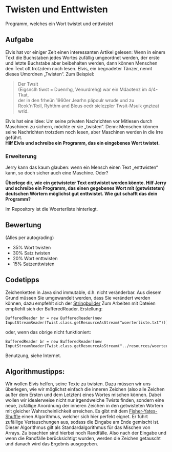 # Twisten und Enttwisten
Programm, welches ein Wort twistet und enttwistet

## Aufgabe
Elvis hat vor einiger Zeit einen interessanten Artikel gelesen: Wenn in einem Text die Buchstaben jedes Wortes zufällig umgeordnet werden, der erste und letzte Buchstabe aber beibehalten werden, dann können Menschen den Text oft trotzdem noch lesen. Elvis, ein begnadeter Tänzer, nennt dieses Umordnen „Twisten“. Zum Beispiel:
> Der Twsit  
> (Eigsnclh tiwst = Duenrhg, Venurdrehg) war ein Mdaotenz im 4/4-Tkat,  
der in den frheün 1960er Jearhn päpoulr wrude und zu  
Rcok'n'Roll, Ryhthm and Bleus oedr sielezpler Twsit-Msuik gnzteat wrid.  


Elvis hat eine Idee: Um seine privaten Nachrichten vor Mitlesen durch Maschinen zu sichern, möchte er sie „twisten“. Denn: Menschen können seine Nachrichten trotzdem noch lesen, aber Maschinen werden in die Irre geführt.  
**Hilf Elvis und schreibe ein Programm, das ein eingebenes Wort twistet.**

### Erweiterung
Jerry kann das kaum glauben: wenn ein Mensch einen Text „enttwisten“ kann, so doch sicher auch eine Maschine. Oder?

**Überlege dir, wie ein getwisteter Text enttwistet werden könnte. Hilf Jerry und schreibe ein Programm, das einen gegebenes Wort mit (getwisteten) deutschen Wörtern möglichst gut enttwistet. Wie gut schafft das dein Programm?**

Im Repository ist die Woerterliste hinterlegt.

## Bewertung
(Alles per autograding)
* 35% Wort twisten
* 30% Satz twisten
* 20% Wort enttwisten
* 15% Satzenttwisten

## Codetipps
Zeichenketten in Java sind immutable, d.h. nicht veränderbar. Aus diesem Grund müssen Sie umgewandelt werden, dass Sie verändert werden können, dazu empfehlt sich der [Stringbuilder](https://docs.oracle.com/javase/tutorial/java/data/buffers.html)
Zum Arbeiten mit Dateien empfiehlt sich der BufferedReader. Erstellung:

    BufferedReader br = new BufferedReader(new InputStreamReader(Twist.class.getResourceAsStream("woerterliste.txt")));

oder, wenn das obrige nicht funktioniert:

    BufferedReader br = new BufferedReader(new InputStreamReader(Twist.class.getResourceAsStream("../resources/woerterliste.txt")));

Benutzung, siehe Internet.

## Algorithmustipps:
Wir wollen Elvis helfen, seine Texte zu twisten. Dazu müssen wir uns überlegen, wie wir möglichst einfach die inneren Zeichen (also alle Zeichen außer dem Ersten und dem Letzten) eines Wortes mischen können. Dabei wollen wir idealerweise nicht nur irgendwelche Twists finden, sondern eine neue, zufällige Anordnung der inneren Zeichen in den getwisteten Wörtern mit gleicher Wahrscheinlichkeit erreichen.
Es gibt mit dem [Fisher-Yates-Shuffle](https://de.wikipedia.org/wiki/Zuf%C3%A4llige_Permutation#Fisher-Yates-Verfahren) einen Algorithmus, welcher sich hier perfekt eignet. Er führt zufällige Vertauschungen aus, sodass die Eingabe am Ende gemischt ist. Dieser Algorithmus gilt als Standardalgorithmus für das Mischen von Arrays. Zu beachten sind hierbei noch Randfälle.
Also nach der Eingabe und wenn die Randfälle berücksichtigt wurden, werden die Zeichen getauscht und danach wird das Ergebnis ausgegeben.

